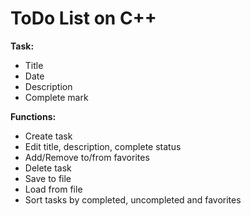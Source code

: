 # ToDo List on C++

**Task:**
- Title
- Date
- Description
- Complete mark

**Functions:**
- Create task
- Edit title, description, complete status
- Add/Remove to/from favorites
- Delete task
- Save to file
- Load from file
- Sort tasks by completed, uncompleted and favorites
